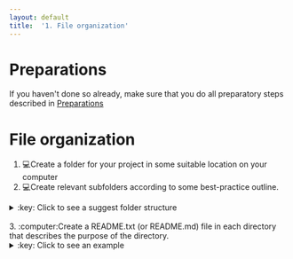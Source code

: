 ```yaml
---
layout: default
title:  '1. File organization'
---
```


# <a name="begin"></a> Preparations

If you haven't done so already, make sure that you do all preparatory steps described in [Preparations](preparations.html)
<br />

# File organization
1. :computer:Create a folder for your project in some suitable location on your computer
2. :computer:Create relevant subfolders according to some best-practice outline.
<details>
<summary>:key: Click to see a suggest folder structure</summary>
```
my_project
|─ bin
|- doc
|- data
|  |- raw
|  |- clean
|     |- 2016-11-16
|- results
|- src
```
</details>  
<br />
3. :computer:Create a README.txt (or README.md) file in each directory that describes the purpose of the directory.
<details>
<summary>:key: Click to see an example</summary>
A README.md for a **results** directory:
```
# results
Results directory for tracking computational experiments peformed on data. Keep results from different runs in date-stamped directories.
```
</details>  
<br />

